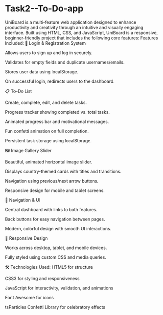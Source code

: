 # Task2--To-Do-app
UniBoard is a multi-feature web application designed to enhance productivity and creativity through an intuitive and visually engaging interface. Built using HTML, CSS, and JavaScript, UniBoard is a responsive, beginner-friendly project that includes the following core features:
Features Included:
🔐 Login & Registration System

Allows users to sign up and log in securely.

Validates for empty fields and duplicate usernames/emails.

Stores user data using localStorage.

On successful login, redirects users to the dashboard.

📋 To-Do List

Create, complete, edit, and delete tasks.

Progress tracker showing completed vs. total tasks.

Animated progress bar and motivational messages.

Fun confetti animation on full completion.

Persistent task storage using localStorage.

🖼️ Image Gallery Slider

Beautiful, animated horizontal image slider.

Displays country-themed cards with titles and transitions.

Navigation using previous/next arrow buttons.

Responsive design for mobile and tablet screens.

🧭 Navigation & UI

Central dashboard with links to both features.

Back buttons for easy navigation between pages.

Modern, colorful design with smooth UI interactions.

🎨 Responsive Design

Works across desktop, tablet, and mobile devices.

Fully styled using custom CSS and media queries.

🛠️ Technologies Used:
HTML5 for structure

CSS3 for styling and responsiveness

JavaScript for interactivity, validation, and animations

Font Awesome for icons

tsParticles Confetti Library for celebratory effects



